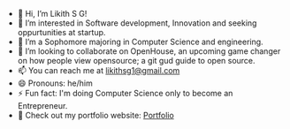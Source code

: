 - 👋 Hi, I’m Likith S G!
- 👀 I’m interested in Software development, Innovation and seeking oppurtunities at startup.
- 🌱 I’m a Sophomore majoring in Computer Science and engineering.
- 💞️ I’m looking to collaborate on OpenHouse, an upcoming game changer on how people view opensource; a git gud guide to open source.
- 📫 You can reach me at likithsg1@gmail.com
- 😄 Pronouns: he/him
- ⚡ Fun fact: I'm doing Computer Science only to become an Entrepreneur.
- 🚀 Check out my portfolio website: [Portfolio](https://likith-sg.github.io/Likith-Portfolio/)

<!---
likith-sg/likith-sg is a ✨ special ✨ repository because its `README.md` (this file) appears on your GitHub profile.
You can click the Preview link to take a look at your changes.
--->
